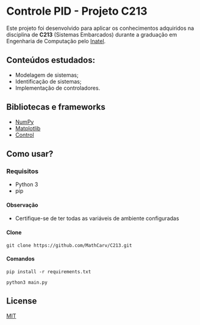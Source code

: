# Controle PID - Projeto C213

Este projeto foi desenvolvido para aplicar os conhecimentos adquiridos na disciplina de **C213** (Sistemas Embarcados) durante a graduação em Engenharia de Computação pelo [Inatel](https://inatel.br/home/).

## Conteúdos estudados:
* Modelagem de sistemas;
* Identificação de sistemas;
* Implementação de controladores.

## Bibliotecas e frameworks
* [NumPy](https://numpy.org/)
* [Matplotlib](https://matplotlib.org/)
* [Control](https://python-control.readthedocs.io/en/0.9.0/)

## Como usar?

### Requisitos
 * Python 3
 * pip
 
#### Observação
 * Certifique-se de ter todas as variáveis de ambiente configuradas
 
#### Clone

```
git clone https://github.com/MathCarv/C213.git
```
#### Comandos

```
pip install -r requirements.txt 
```

```
python3 main.py
```

## License
[MIT](https://choosealicense.com/licenses/mit/)

